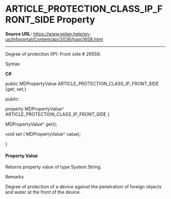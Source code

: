 # ARTICLE_PROTECTION_CLASS_IP_FRONT_SIDE Property

**Source URL:** https://www.eplan.help/en-us/Infoportal/Content/api/2026/topic1658.html

---

Degree of protection (IP): Front side # 26559.

Syntax

**C#**



public MDPropertyValue ARTICLE_PROTECTION_CLASS_IP_FRONT_SIDE {get; set;}

public:

property MDPropertyValue^ ARTICLE_PROTECTION_CLASS_IP_FRONT_SIDE {

   MDPropertyValue^ get();

   void set (    MDPropertyValue^ value);

}


#### Property Value

Returns property value of type System.String.

Remarks

Degree of protection of a device against the penetration of foreign objects and water at the front of the device.
